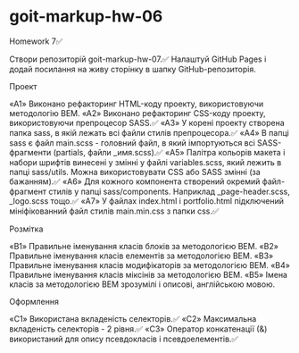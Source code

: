 # goit-markup-hw-06

Homework 7✅

Створи репозиторій goit-markup-hw-07.✅
Налаштуй GitHub Pages і додай посилання на живу сторінку в шапку GitHub-репозиторія.

Проект

«A1» Виконано рефакторинг HTML-коду проекту, використовуючи методологію BEM.
«A2» Виконано рефакторинг CSS-коду проекту, використовуючи препроцесор SASS.✅
«A3» У корені проекту створена папка sass, в якій лежать всі файли стилів препроцесора.✅
«A4» В папці sass є файл main.scss - головний файл, в який імпортуються всі SASS-фрагменти (partials, файли \_имя.scss).✅
«A5» Палітра кольорів макета і набори шрифтів винесені у змінні у файлі variables.scss, який лежить в папці sass/utils. Можна використовувати CSS або SASS змінні (за бажанням).✅
«A6» Для кожного компонента створений окремий файл-фрагмент стилів у папці sass/components. Наприклад \_page-header.scss, \_logo.scss тощо.✅
«A7» У файлах index.html і portfolio.html підключений мініфікованний файл стилів main.min.css з папки css.✅

Розмітка

«B1» Правильне іменування класів блоків за методологією BEM.
«B2» Правильне іменування класів елементів за методологією BEM.
«B3» Правильне іменування класів модифікаторів за методологією BEM.
«B4» Правильне іменування класів міксінів за методологією BEM.
«B5» Імена класів за методологією BEM зрозумілі і описові, англійською мовою.

Оформлення

«C1» Використана вкладеність селекторів.✅
«C2» Максимальна вкладеність селекторів - 2 рівня.✅
«C3» Оператор конкатенації (&) використаний для опису псевдокласів і псевдоелементів.✅
